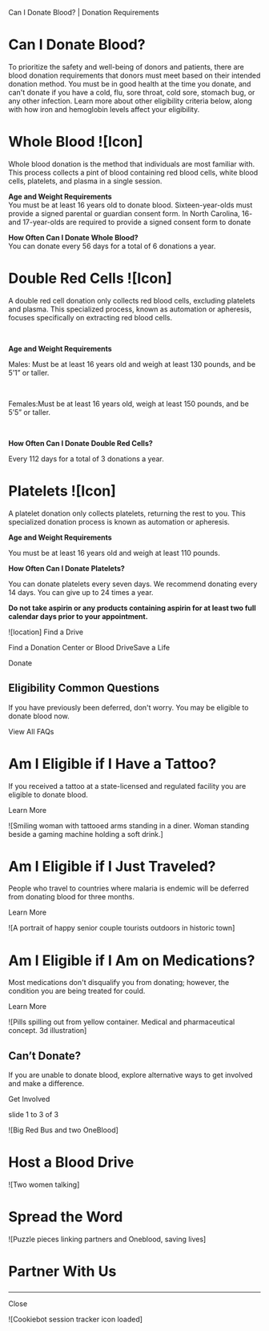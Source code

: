Can I Donate Blood? | Donation Requirements 

# Can I Donate Blood?

To prioritize the safety and well-being of donors and patients, there are blood donation requirements that donors must meet based on their intended donation method. You must be in good health at the time you donate, and can't donate if you have a cold, flu, sore throat, cold sore, stomach bug, or any other infection. Learn more about other eligibility criteria below, along with how iron and hemoglobin levels affect your eligibility.

# Whole Blood ![Icon]

Whole blood donation is the method that individuals are most familiar with. This process collects a pint of blood containing red blood cells, white blood cells, platelets, and plasma in a single session. 

  
**Age and Weight Requirements**  
You must be at least 16 years old to donate blood. Sixteen-year-olds must provide a signed parental or guardian consent form. In North Carolina, 16- and 17-year-olds are required to provide a signed consent form to donate

  
**How Often Can I Donate Whole Blood?**  
You can donate every 56 days for a total of 6 donations a year.

 

# Double Red Cells ![Icon]

A double red cell donation only collects red blood cells, excluding platelets and plasma. This specialized process, known as automation or apheresis, focuses specifically on extracting red blood cells.

 

**Age and Weight Requirements**

Males: Must be at least 16 years old and weigh at least 130 pounds, and be 5’1” or taller.

 

Females:Must be at least 16 years old, weigh at least 150 pounds, and be 5’5” or taller. 

 

**How Often Can I Donate Double Red Cells?**

Every 112 days for a total of 3 donations a year.

 

# Platelets ![Icon]

A platelet donation only collects platelets, returning the rest to you. This specialized donation process is known as automation or apheresis.

  
**Age and Weight Requirements**

You must be at least 16 years old and weigh at least 110 pounds.  
  
**How Often Can I Donate Platelets?**

You can donate platelets every seven days. We recommend donating every 14 days. You can give up to 24 times a year.  
  
**Do not take aspirin or any products containing aspirin for at least two full calendar days prior to your appointment.**

 

 ![location]  Find a Drive

Find a Donation Center or Blood DriveSave a Life

Donate

## Eligibility Common Questions

If you have previously been deferred, don't worry. You may be eligible to donate blood now.

 View All FAQs 

# Am I Eligible if I Have a Tattoo?

If you received a tattoo at a state-licensed and regulated facility you are eligible to donate blood.  

Learn More

![Smiling woman with tattooed arms standing in a diner. Woman standing beside a gaming machine holding a soft drink.]

# Am I Eligible if I Just Traveled?

People who travel to countries where malaria is endemic will be deferred from donating blood for three months.

Learn More

![A portrait of happy senior couple tourists outdoors in historic town]

# Am I Eligible if I Am on Medications?

Most medications don't disqualify you from donating; however, the condition you are being treated for could.

Learn More

![Pills spilling out from yellow container. Medical and pharmaceutical concept. 3d illustration]

## Can’t Donate?

If you are unable to donate blood, explore alternative ways to get involved and make a difference.  

 Get Involved

slide 1 to 3 of 3

![Big Red Bus and two OneBlood]

# Host a Blood Drive

![Two women talking]

# Spread the Word

![Puzzle pieces linking partners and Oneblood, saving lives]

# Partner With Us

  

##### 

* * *

 Close 

![Cookiebot session tracker icon loaded]